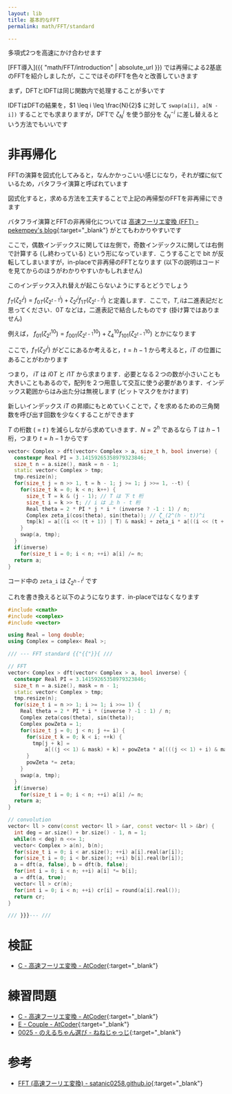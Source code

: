 ```yaml
---
layout: lib
title: 基本的なFFT
permalink: math/FFT/standard

---
```



多項式2つを高速にかけ合わせます

[FFT導入]({{ "math/FFT/introduction" | absolute_url }}) では再帰による2基底のFFTを紹介しましたが，ここではそのFFTを色々と改善していきます

まず，DFTとIDFTは同じ関数内で処理することが多いです

IDFTはDFTの結果を，$1 \leq i \leq \frac{N}{2}$ に対して `swap(a[i], a[N - i])` することでも求まりますが，DFTで $\zeta_N^i$ を使う部分を $\zeta_N^{-i}$ に差し替えるという方法でもいいです

# 非再帰化

FFTの演算を図式化してみると，なんかかっこいい感じになり，それが蝶に似ているため，バタフライ演算と呼ばれています

図式化すると，求める方法を工夫することで上記の再帰型のFFTを非再帰にできます

バタフライ演算とFFTの非再帰化については [高速フーリエ変換 (FFT) - pekempey's blog](https://pekempey.hatenablog.com/entry/2016/10/24/171936){:target="_blank"}<!--_--> がとてもわかりやすいです

ここで，偶数インデックスに関しては左側で，奇数インデックスに関しては右側で計算する (し終わっている) という形になっています．こうすることで bit が反転してしまいますが，in-placeで非再帰のFFTとなります (以下の説明はコードを見てからのほうがわかりやすいかもしれません)

このインデックス入れ替えが起こらないようにするとどうでしょう

$f_T(\zeta_{2^t}^i) = f_{0T}(\zeta_{2^{t-1}}^i) + \zeta_{2^t}^if_{1T}(\zeta_{2^{t-1}}^i$) と定義します．ここで，$T, i$は二進表記だと思ってください．$0T$ などは，二進表記で結合したものです (掛け算ではありません)

例えば， $f_{01}(\zeta_{2^t}^{10}) = f_{001}(\zeta_{2^{t-1}}^{10}) + \zeta_4^{10} f_{101}(\zeta_{2^{t-1}}^{10})$ とかになります

ここで，$f_T(\zeta_{2^t}^i)$ がどこにあるか考えると，$t = h - 1$ から考えると，$iT$ の位置にあることがわかります

つまり， $iT$ は $i0T$ と $i1T$ から求まります．必要となる２つの数が小さいことも大きいこともあるので，配列を２つ用意して交互に使う必要があります．インデックス範囲からはみ出た分は無視します (ビットマスクをかけます)

新しいインデックス $iT$ の昇順にもとめていくことで，$\zeta$ を求めるための三角関数を呼び出す回数を少なくすることができます

$T$ の桁数 ( = $t$ ) を減らしながら求めていきます．$N = 2^h$ であるなら $T$ は $h - 1$ 桁，つまり $t = h - 1$ からです

```cpp
vector< Complex > dft(vector< Complex > a, size_t h, bool inverse) {
  constexpr Real PI = 3.14159265358979323846;
  size_t n = a.size(), mask = n - 1;
  static vector< Complex > tmp;
  tmp.resize(n);
  for(size_t j = n >> 1, t = h - 1; j >= 1; j >>= 1, --t) {
    for(size_t k = 0; k < n; k++) {
      size_t T = k & (j - 1); // T は 下 t 桁
      size_t i = k >> t; // i は 上 h - t 桁
      Real theta = 2 * PI * j * i * (inverse ? -1 : 1) / n;
      Complex zeta_i(cos(theta), sin(theta)); // ζ_(2^(h - t))^i
      tmp[k] = a[((i << (t + 1)) | T) & mask] + zeta_i * a[((i << (t + 1)) | j | T) & mask];
    }
    swap(a, tmp);
  }
  if(inverse)
    for(size_t i = 0; i < n; ++i) a[i] /= n;
  return a;
}
```

コード中の `zeta_i` は $\zeta_{2^{h-t}}^i$ です

これを書き換えると以下のようになります．in-placeではなくなります


```cpp
#include <cmath>
#include <complex>
#include <vector>

using Real = long double;
using Complex = complex< Real >;

/// --- FFT standard {{"{{"}}{ ///

// FFT
vector< Complex > dft(vector< Complex > a, bool inverse) {
  constexpr Real PI = 3.14159265358979323846;
  size_t n = a.size(), mask = n - 1;
  static vector< Complex > tmp;
  tmp.resize(n);
  for(size_t i = n >> 1; i >= 1; i >>= 1) {
    Real theta = 2 * PI * i * (inverse ? -1 : 1) / n;
    Complex zeta(cos(theta), sin(theta));
    Complex powZeta = 1;
    for(size_t j = 0; j < n; j += i) {
      for(size_t k = 0; k < i; ++k) {
        tmp[j + k] =
            a[((j << 1) & mask) + k] + powZeta * a[(((j << 1) + i) & mask) + k];
      }
      powZeta *= zeta;
    }
    swap(a, tmp);
  }
  if(inverse)
    for(size_t i = 0; i < n; ++i) a[i] /= n;
  return a;
}

// convolution
vector< ll > conv(const vector< ll > &ar, const vector< ll > &br) {
  int deg = ar.size() + br.size() - 1, n = 1;
  while(n < deg) n <<= 1;
  vector< Complex > a(n), b(n);
  for(size_t i = 0; i < ar.size(); ++i) a[i].real(ar[i]);
  for(size_t i = 0; i < br.size(); ++i) b[i].real(br[i]);
  a = dft(a, false), b = dft(b, false);
  for(int i = 0; i < n; ++i) a[i] *= b[i];
  a = dft(a, true);
  vector< ll > cr(n);
  for(int i = 0; i < n; ++i) cr[i] = round(a[i].real());
  return cr;
}

/// }}}--- ///
```


# 検証

* [C - 高速フーリエ変換 - AtCoder](https://beta.atcoder.jp/contests/atc001/submissions/3377830){:target="_blank"}<!--_-->

# 練習問題

* [C - 高速フーリエ変換 - AtCoder](https://beta.atcoder.jp/contests/atc001/tasks/fft_c){:target="_blank"}<!--_-->
* [E - Couple - AtCoder](https://beta.atcoder.jp/contests/ukuku09/tasks/ukuku09_e){:target="_blank"}<!--_-->
* [0025 - のえるちゃん選び - ねねじゃっじ](https://luzhiled.me/problems/25){:target="_blank"}<!--_-->

# 参考

* [FFT (高速フーリエ変換) - satanic0258.github.io](https://satanic0258.github.io/snippets/math/FFT.html){:target="_blank"}<!--_-->

